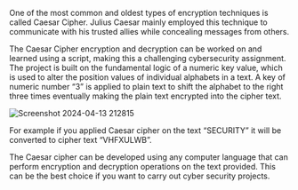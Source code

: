 One of the most common and oldest types of encryption techniques is called Caesar Cipher. Julius Caesar mainly employed this technique to communicate with his trusted allies while concealing messages from others. 

The Caesar Cipher encryption and decryption can be worked on and learned using a script, making this a challenging cybersecurity assignment. The project is built on the fundamental logic of a numeric key value, which is used to alter the position values of individual alphabets in a text. A key of numeric number “3” is applied to plain text to shift the alphabet to the right three times eventually making the plain text encrypted into the cipher text.

![Screenshot 2024-04-13 212815](https://github.com/vishwajeetbarai/Caesar-Cipher/assets/118117818/71d8c0c1-6dbb-44d6-9b26-ee25361d3f9e)


For example if you applied Caesar cipher on the text “SECURITY” it will be converted to cipher text “VHFXULWB”. 

The Caesar cipher can be developed using any computer language that can perform encryption and decryption operations on the text provided. This can be the best choice if you want to carry out cyber security projects.
